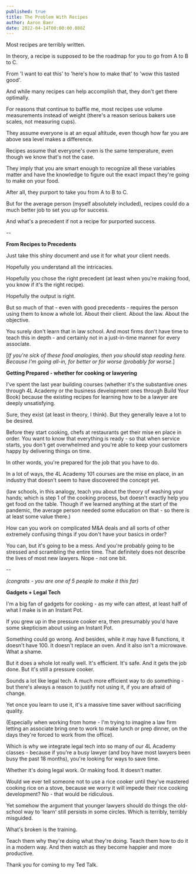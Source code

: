 ```yaml
---
published: true
title: The Problem With Recipes
author: Aaron Baer
date: 2022-04-14T00:00:00.000Z
---
```

Most recipes are terribly written.

In theory, a recipe is supposed to be the roadmap for you to go from A to B to C.

From 'I want to eat this' to 'here's how to make that' to 'wow this tasted good'.

And while many recipes can help accomplish that, they don't get there optimally.

For reasons that continue to baffle me, most recipes use volume measurements instead of weight (there's a reason serious bakers use scales, not measuring cups).

They assume everyone is at an equal altitude, even though how far you are above sea level makes a difference.

Recipes assume that everyone's oven is the same temperature, even though we know that's not the case.

They imply that you are smart enough to recognize all these variables matter and have the knowledge to figure out the exact impact they're going to make on your food.

After all, they purport to take you from A to B to C.

But for the average person (myself absolutely included), recipes could do a much better job to set you up for success.

And what's a precedent if not a recipe for purported success.

-- 

**From Recipes to Precedents**

Just take this shiny document and use it for what your client needs.

Hopefully you understand all the intricacies.

Hopefully you chose the right precedent (at least when you're making food, you know if it's the right recipe).

Hopefully the output is right.

But so much of that - even with good precedents - requires the person using them to know a whole lot. About their client. About the law. About the objective.

You surely don't learn that in law school. And most firms don't have time to teach this in depth - and certainly not in a just-in-time manner for every associate.

[_If you're sick of these food analogies, then you should stop reading here. Because I'm going all-in, for better or for worse (probably for worse._]

**Getting Prepared - whether for cooking or lawyering**

I've spent the last year building courses (whether it's the substantive ones through 4L Academy or the business development ones through Build Your Book) because the existing recipes for learning how to be a lawyer are deeply unsatisfying.

Sure, they exist (at least in theory, I think). But they generally leave a lot to be desired.

Before they start cooking, chefs at restaurants get their mise en place in order. You want to know that everything is ready - so that when service starts, you don't get overwhelmed and you're able to keep your customers happy by delivering things on time.

In other words, you're prepared for the job that you have to do.

In a lot of ways, the 4L Academy 101 courses are the mise en place, in an industry that doesn't seem to have discovered the concept yet.

(law schools, in this analogy, teach you about the theory of washing your hands; which is step 1 of the cooking process, but doesn't exactly help you get food on the table. Though if we learned anything at the start of the pandemic, the average person needed some education on that - so there is at least some value there.)

How can you work on complicated M&A deals and all sorts of other extremely confusing things if you don't have your basics in order?

You can, but it's going to be a mess. And you're probably going to be stressed and scrambling the entire time. That definitely does not describe the lives of most new lawyers. Nope - not one bit.

-- 

_(congrats - you are one of 5 people to make it this far)_

**Gadgets + Legal Tech**

I'm a big fan of gadgets for cooking - as my wife can attest, at least half of what I make is in an Instant Pot.

If you grew up in the pressure cooker era, then presumably you'd have some skepticism about using an Instant Pot.

Something could go wrong. And besides, while it may have 8 functions, it doesn't have 100. It doesn't replace an oven. And it also isn't a microwave. What a shame.

But it does a whole lot really well. It's efficient. It's safe. And it gets the job done. But it's still a pressure cooker.

Sounds a lot like legal tech. A much more efficient way to do something - but there's always a reason to justify not using it, if you are afraid of change.

Yet once you learn to use it, it's a massive time saver without sacrificing quality.

(Especially when working from home - I'm trying to imagine a law firm letting an associate bring one to work to make lunch or prep dinner, on the days they're forced to work from the office).

Which is why we integrate legal tech into so many of our 4L Academy classes - because if you're a busy lawyer (and boy have most lawyers been busy the past 18 months), you're looking for ways to save time.

Whether it's doing legal work. Or making food. It doesn't matter.

Would we ever tell someone not to use a rice cooker until they've mastered cooking rice on a stove, because we worry it will impede their rice cooking development? No - that would be ridiculous.

Yet somehow the argument that younger lawyers should do things the old-school way to 'learn' still persists in some circles. Which is terribly, terribly misguided.

What's broken is the training.

Teach them why they're doing what they're doing. Teach them how to do it in a modern way. And then watch as they become happier and more productive.

Thank you for coming to my Ted Talk.
